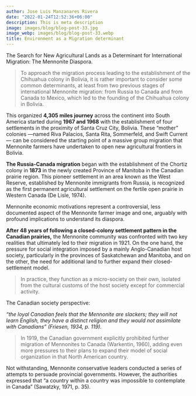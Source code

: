 ```yaml
---
author: Jose Luis Manzanares Rivera
date: "2022-01-24T12:52:36+06:00"
description: This is meta description
image: images/blog/blog-post-33.jpg
image_webp: images/blog/blog-post-33.webp
title: Environment as a Migration determinant 
---
```


The Search for New Agricultural Lands as a Determinant for International Migration:
The Mennonite Diaspora.


> To approach the migration process leading to the establishment of the Chihuahua colony
in Bolivia, it is rather important to consider some common determinants, at least from two
previous stages of international Mennonite migration: from Russia to Canada and from
Canada to Mexico, which led to the founding of the Chihuahua colony in Bolivia.

This organized **4,305 miles journey** across the continent into South America started
during **1967 and 1968** with the establishment of four settlements in the proximity of Santa
Cruz City, Bolivia. These “mother”
colonies —named Riva Palacios, Santa Rita,
Sommerfeld, and Swift Current— can be considered the starting point of a massive group
migration that Mennonite farmers have undertaken to open new agricultural frontiers in
Bolivia.


**The Russia-Canada migration** began with the establishment of the Chortiz colony in **1873**
in the newly created Province of Manitoba in the Canadian prairie region. This pioneer
settlement in an area known as the West Reserve, established by Mennonite immigrants from Russia,
is recognized as the first permanent agricultural settlement on the fertile open prairie in Western Canada (De Lisle, 1974).

Mennonite economic motivations represent a controversial, less documented
aspect of the Mennonite farmer image and one, arguably with profound implications to
understand its diaspora.

**After 48 years of following a closed-colony settlement pattern in the Canadian prairies,**
the Mennonite community was confronted with two key realities that ultimately led to their
migration in 1921. On the one hand, the pressure for social integration imposed by a mainly
Anglo-Canadian host society, particularly in the provinces of Saskatchewan and Manitoba,
and on the other, the need for additional land to further expand their closed-settlement model.

> In practice, they function as a micro-society on their
own, isolated from the cultural customs of the host society except for commercial activity.

The Canadian society perspective: 

*“the loyal
Canadian feels that the Mennonite are slackers; they will not learn English, they have a
distinct religion and they would not assimilate with Canadians” (Friesen, 1934, p. 119).* 

>In 1919, the Canadian government explicitly prohibited further migration of Mennonites
to Canada (Warkentin, 1960), adding even more pressures to their plans to expand their
model of social organization in that North American country.

Not withstanding, Mennonite conservative leaders conducted a series of attempts to
persuade provincial governments. However, the authorities expressed that “a country within
a country was impossible to contemplate in Canada” (Sawatzky, 1971, p. 35).

